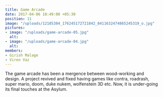 ```yaml
---
title: Game Arcade
date: 2017-04-06 18:49:00 +05:30
position: 11
image: "/uploads/12185384_176245172721842_8411632474865245319_o.jpg"
pictures:
- image: "/uploads/game-arcade-05.jpg"
  alt:
- image: "/uploads/game-arcade-04.jpg"
  alt:
members:
- Girish Malage
- Viren Vaz
---
```


The game arcade has been a mergence between wood-working and design. A project revived and fixed having games like contra, roadrash, super mario, doom, duke nukem, wolfenstein 3D etc. Now, it is under-going its final touches at the Asylum.

